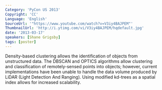 ```yaml
---
Category: 'PyCon US 2013'
Copyright: 'CC'
Language: 'English'
SourceUrl: '"https://www.youtube.com/watch?v=V3iy4BAJPEM"'
ThumbnailUrl: 'http://i.ytimg.com/vi/V3iy4BAJPEM/hqdefault.jpg'
date: '2013-03-17'
speakers: [Shane Grigsby]
tags: [poster]
---
```

Density-based clustering allows the identification of objects from unstructured data. The DBSCAN and OPTICS algorithms allow clustering and classification of remotely-sensed points into objects; however, current implementations have been unable to handle the data volume produced by LiDAR (Light Detection And Ranging). Using modified kd-trees as a spatial index allows for increased scalability.